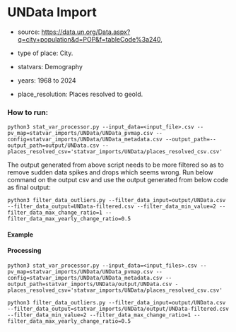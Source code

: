 # UNData Import

- source: https://data.un.org/Data.aspx?q=city+population&d=POP&f=tableCode%3a240, 


- type of place: City.

- statvars: Demography

- years: 1968 to 2024

- place_resolution: Places resolved to geoId.

### How to run:

`python3 stat_var_processor.py --input_data=<input_file>.csv --pv_map=statvar_imports/UNData/UNData_pvmap.csv --config=statvar_imports/UNData/UNData_metadata.csv --output_path=--output_path=output/UNData.csv --places_resolved_csv='statvar_imports/UNData/places_resolved_csv.csv'`

The output generated from above script needs to be more filtered so as to remove sudden data spikes and drops which seems wrong. Run below command on the output csv and use the output generated from below code as final output:

`python3 filter_data_outliers.py --filter_data_input=output/UNData.csv --filter_data_output=UNData-filtered.csv --filter_data_min_value=2 --filter_data_max_change_ratio=1 --filter_data_max_yearly_change_ratio=0.5`

#### Example

#### Processing
`python3 stat_var_processor.py --input_data=<input_files>.csv --pv_map=statvar_imports/UNData/UNData_pvmap.csv --config=statvar_imports/UNData/UNData_metadata.csv --output_path=statvar_imports/UNData/output/UNData.csv -places_resolved_csv='statvar_imports/UNData/places_resolved_csv.csv'`

`python3 filter_data_outliers.py --filter_data_input=output/UNData.csv --filter_data_output=statvar_imports/UNData/output/UNData-filtered.csv --filter_data_min_value=2 --filter_data_max_change_ratio=1 --filter_data_max_yearly_change_ratio=0.5`
